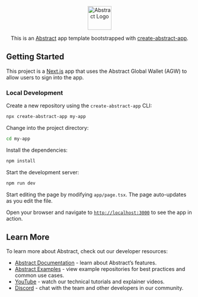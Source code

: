 <div align="center">
    <img src="https://raw.githubusercontent.com/jarrodwatts/create-abstract-app/7ee60ab4c1cf939f17cf912107a3cb416a82ad99/public/abs-green.svg" alt="Abstract Logo" width="64" />
    <br />
    <p>This is an <a href="https://abs.xyz" target="_blank" rel="noopener noreferrer">Abstract</a> app template bootstrapped with <a href="https://docs.abs.xyz" target="_blank" rel="noopener noreferrer">create-abstract-app</a>.</p>
</div>

## Getting Started

This project is a [Next.js](https://nextjs.org/) app that uses the Abstract Global Wallet (AGW) to allow users to sign into the app.

### Local Development

Create a new repository using the `create-abstract-app` CLI:

```bash
npx create-abstract-app my-app
```

Change into the project directory:

```bash
cd my-app
```

Install the dependencies:

```bash
npm install
```

Start the development server:

```bash
npm run dev
```

Start editing the page by modifying `app/page.tsx`. The page auto-updates as you edit the file.

Open your browser and navigate to [`http://localhost:3000`](http://localhost:3000) to see the app in action.

## Learn More

To learn more about Abstract, check out our developer resources:

- [Abstract Documentation](https://docs.abs.xyz) - learn about Abstract&rsquo;s features.
- [Abstract Examples](https://github.com/abstract-foundation/examples) - view example repositories for best practices and common use cases.
- [YouTube](https://www.youtube.com/@AbstractBlockchain) - watch our technical tutorials and explainer videos.
- [Discord](https://discord.gg/abstractchain) - chat with the team and other developers in our community.
